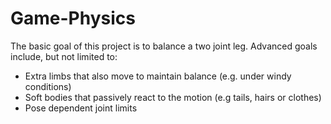 # Game-Physics
The basic goal of this project is to balance a two joint leg.
Advanced goals include, but not limited to:
- Extra limbs that also move to maintain balance (e.g. under windy conditions)
- Soft bodies that passively react to the motion (e.g tails, hairs or clothes)
- Pose dependent joint limits
